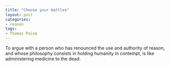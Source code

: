 ```yaml
---
title: "Choose your battles"
layout: post
categories:
- reason
tags:
- Thomas Paine
---
```


To argue with a person who has renounced the use and authority of reason, and whose philosophy consists in holding humanity in contempt, is like administering medicine to the dead.